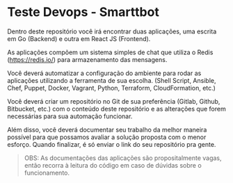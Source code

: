 # Teste Devops - Smarttbot

Dentro deste repositório você irá encontrar duas aplicações, uma escrita em Go (Backend) e outra em React JS (Frontend).

As aplicações compõem um sistema simples de chat que utiliza o Redis (https://redis.io/) para armazenamento das mensagens.

Você deverá automatizar a configuração do ambiente para rodar as aplicações utilizando a ferramenta de sua escolha. (Shell Script, Ansible, Chef, Puppet, Docker, Vagrant, Python, Terraform, CloudFormation, etc.)

Você deverá criar um repositório no Git de sua preferência (Gitlab, Github, Bitbucket, etc.) com o conteúdo deste repositório e as alterações que forem necessárias para sua automação funcionar.

Além disso, você deverá documentar seu trabalho da melhor maneira possível para que possamos avaliar a solução proposta com o menor esforço. Quando finalizar, é só enviar o link do seu repositório pra gente.

> OBS: As documentações das aplicações são propositalmente vagas, então recorra à leitura do código em caso de dúvidas sobre o funcionamento.